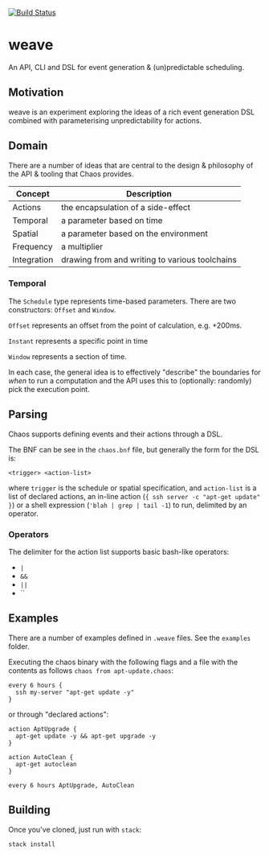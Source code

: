 [![Build Status](https://travis-ci.org/atcol/weave.svg?branch=master)](https://travis-ci.org/atcol/weave)

# weave

An API, CLI and DSL for event generation & (un)predictable scheduling.

## Motivation

weave is an experiment exploring the ideas of a rich event generation DSL combined with parameterising unpredictability
for actions.

## Domain

There are a number of ideas that are central to the design & philosophy of the API & tooling that Chaos provides. 

| Concept | Description |
|---------|-------------|
| Actions | the encapsulation of a side-effect |
| Temporal | a parameter based on time |
| Spatial | a parameter based on the environment |
| Frequency | a multiplier |
| Integration | drawing from and writing to various toolchains |

### Temporal

The `Schedule` type represents time-based parameters. There are two constructors: `Offset` and `Window`. 

`Offset` represents an offset from the point of calculation, e.g. +200ms.

`Instant` represents a specific point in time

`Window` represents a section of time.

In each case, the general idea is to effectively "describe" the boundaries for
_when_ to run a computation and the API uses this to (optionally: randomly) pick the execution
point.

## Parsing

Chaos supports defining events and their actions through a DSL.

The BNF can be see in the `chaos.bnf` file, but generally the form for the DSL is:

`<trigger> <action-list>`

where `trigger` is the schedule or spatial specification, and `action-list` is
a list of declared actions, an in-line action (`{ ssh server -c "apt-get update" }`)
or a shell expression (`'blah | grep | tail -1`) to run, delimited by an operator.

### Operators

The delimiter for the action list supports basic bash-like operators:

 * `|`
 * `&&`
 * `||`
 * ``

## Examples

There are a number of examples defined in `.weave` files. See the `examples` folder.

Executing the chaos binary with the following flags and a file with the contents
as follows `chaos from apt-update.chaos`:

    every 6 hours {
      ssh my-server "apt-get update -y"
    }

or through "declared actions":

    action AptUpgrade {
      apt-get update -y && apt-get upgrade -y
    }

    action AutoClean {
      apt-get autoclean  
    }

    every 6 hours AptUpgrade, AutoClean

## Building

Once you've cloned, just run with `stack`:

```
stack install
```
